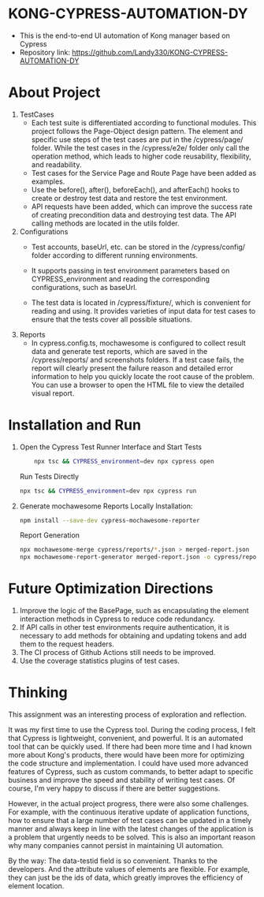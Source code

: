 # KONG-CYPRESS-AUTOMATION-DY
- This is the end-to-end UI automation of Kong manager based on Cypress
- Repository link: https://github.com/Landy330/KONG-CYPRESS-AUTOMATION-DY

# About Project
1. TestCases
    - Each test suite is differentiated according to functional modules. This project follows the Page-Object design pattern. The element and specific use steps of the test cases are put in the /cypress/page/ folder. While the test cases in the /cypress/e2e/ folder only call the operation method, which leads to higher code reusability, flexibility, and readability.
    - Test cases for the Service Page and Route Page have been added as examples.
    - Use the before(), after(), beforeEach(), and afterEach() hooks to create or destroy test data and restore the test environment.
    - API requests have been added, which can improve the success rate of creating precondition data and destroying test data. The API calling methods are located in the utils folder.
2. Configurations
    - Test accounts, baseUrl, etc. can be stored in the /cypress/config/ folder according to different running environments.

    - It supports passing in test environment parameters based on CYPRESS_environment and reading the corresponding configurations, such as baseUrl.

    - The test data is located in /cypress/fixture/, which is convenient for reading and using. It provides varieties of input data for test cases to ensure that the tests cover all possible situations.
3. Reports
    - In cypress.config.ts, mochawesome is configured to collect result data and generate test reports, which are saved in the /cypress/reports/ and screenshots folders. If a test case fails, the report will clearly present the failure reason and detailed error information to help you quickly locate the root cause of the problem. You can use a browser to open the HTML file to view the detailed visual report.

# Installation and  Run
1. Open the Cypress Test Runner Interface and Start Tests
    ```sh
        npx tsc && CYPRESS_environment=dev npx cypress open
    ```

    Run Tests Directly
    ```sh
    npx tsc && CYPRESS_environment=dev npx cypress run
    ```
2. Generate mochawesome Reports Locally
    Installation:
    ```sh 
    npm install --save-dev cypress-mochawesome-reporter
    ```
    
    Report Generation
    ```sh
    npx mochawesome-merge cypress/reports/*.json > merged-report.json
    npx mochawesome-report-generator merged-report.json -o cypress/reports/merged-html-report

    ```

# Future Optimization Directions
1. Improve the logic of the BasePage, such as encapsulating the element interaction methods in Cypress to reduce code redundancy.
2. If API calls in other test environments require authentication, it is necessary to add methods for obtaining and updating tokens and add them to the request headers.
3. The CI process of Github Actions still needs to be improved.
4. Use the coverage statistics plugins of test cases.

# Thinking
This assignment was an interesting process of exploration and reflection.

It was my first time to use the Cypress tool. During the coding process, I felt that Cypress is lightweight, convenient, and powerful. It is an automated tool that can be quickly used.
If there had been more time and I had known more about Kong's products, there would have been more for optimizing the code structure and implementation. I could have used more advanced features of Cypress, such as custom commands, to better adapt to specific business and improve the speed and stability of writing test cases. Of course, I'm very happy to discuss if there are better suggestions.

However, in the actual project progress, there were also some challenges. For example, with the continuous iterative update of application functions, how to ensure that a large number of test cases can be updated in a timely manner and always keep in line with the latest changes of the application is a problem that urgently needs to be solved. This is also an important reason why many companies cannot persist in maintaining UI automation.

By the way: The data-testid field is so convenient. Thanks to the developers. And the attribute values of elements are flexible. For example, they can just be the ids of data, which greatly improves the efficiency of element location.